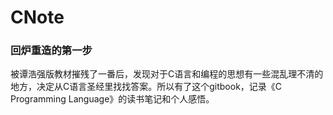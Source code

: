 # CNote

### 回炉重造的第一步
被谭浩强版教材摧残了一番后，发现对于C语言和编程的思想有一些混乱理不清的地方，决定从C语言圣经里找找答案。所以有了这个gitbook，记录《C Programming Language》的读书笔记和个人感悟。

